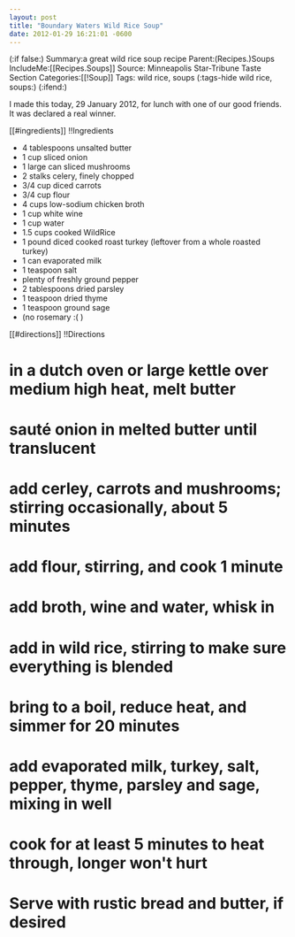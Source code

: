 ```yaml
---
layout: post
title: "Boundary Waters Wild Rice Soup"
date: 2012-01-29 16:21:01 -0600
---
```

(:if false:)
Summary:a great wild rice soup recipe
Parent:(Recipes.)Soups
IncludeMe:[[Recipes.Soups]]
Source: Minneapolis Star-Tribune Taste Section
Categories:[[!Soup]]
Tags: wild rice, soups
(:tags-hide wild rice, soups:)
(:ifend:)

I made this today, 29 January 2012, for lunch with one of our good friends. It was declared a real winner.

[[#ingredients]]
!!Ingredients
* 4 tablespoons unsalted butter
* 1 cup sliced onion
* 1 large can sliced mushrooms
* 2 stalks celery, finely chopped
* 3/4 cup diced carrots
* 3/4 cup flour
* 4 cups low-sodium chicken broth
* 1 cup white wine
* 1 cup water
* 1.5 cups cooked WildRice
* 1 pound diced cooked roast turkey (leftover from a whole roasted turkey)
* 1 can evaporated milk
* 1 teaspoon salt
* plenty of freshly ground pepper
* 2 tablespoons dried parsley
* 1 teaspoon dried thyme
* 1 teaspoon ground sage
* (no rosemary :( )


[[#directions]]
!!Directions
# in a dutch oven or large kettle over medium high heat, melt butter
# saut&eacute; onion in melted butter until translucent
# add cerley, carrots and mushrooms; stirring occasionally, about 5 minutes
# add flour, stirring, and cook 1 minute
# add broth, wine and water, whisk in
# add in wild rice, stirring to make sure everything is blended
# bring to a boil, reduce heat, and simmer for 20 minutes
# add evaporated milk, turkey, salt, pepper, thyme, parsley and sage, mixing in well
# cook for at least 5 minutes to heat through, longer won't hurt

# Serve with rustic bread and butter, if desired

